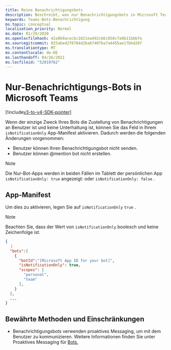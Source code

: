 ```yaml
---
title: Reine Benachrichtigungsbots
description: Beschreibt, was nur Benachrichtigungsbots in Microsoft Teams sind
keywords: Teams-Bots-Benachrichtigung
ms.topic: conceptual
localization_priority: Normal
ms.date: 01/29/2020
ms.openlocfilehash: 42a0b9acecbc1821ea492cb6c850c7a9b11bbbfe
ms.sourcegitcommit: 825abed2f8784d2bab7407ba7a4455ae17bbd28f
ms.translationtype: MT
ms.contentlocale: de-DE
ms.lasthandoff: 04/26/2021
ms.locfileid: "52019762"
---
```

# <a name="notification-only-bots-in-microsoft-teams"></a>Nur-Benachrichtigungs-Bots in Microsoft Teams

[!include[v3-to-v4-SDK-pointer](~/includes/v3-to-v4-pointer-bots.md)]

Wenn der einzige Zweck Ihres Bots die Zustellung von Benachrichtigungen an Benutzer ist und keine Unterhaltung ist, können Sie das Feld in Ihrem `isNotificationOnly` App-Manifest aktivieren. Dadurch werden die folgenden Änderungen vorgenommen:

* Benutzer können Ihren Benachrichtigungsbot nicht senden.
* Benutzer können @mention bot nicht erstellen.

> [!NOTE]
> Die Nur-Bot-Apps werden in beiden Fällen im Tablett der persönlichen App `isNotificationOnly: true` angezeigt: oder `isNotificationOnly: false` .

## <a name="app-manifest"></a>App-Manifest

Um dies zu aktivieren, legen Sie auf `isNotificationOnly` `true` .

> [!NOTE]
> Beachten Sie, dass der Wert von `isNotificationOnly` boolesch und keine Zeichenfolge ist.

```json
{
  ⋮
  "bots":[
    {
      "botId":"[Microsoft App ID for your bot]",
      "isNotificationOnly": true,
      "scopes": [
        "personal",
        "team"
      ],
    }
  ],
  ...
}
```

## <a name="best-practices-and-limitations"></a>Bewährte Methoden und Einschränkungen

* Benachrichtigungsbots verwenden proaktives Messaging, um mit dem Benutzer zu kommunizieren. Weitere Informationen finden Sie unter Proaktives Messaging für [Bots.](~/resources/bot-v3/bot-conversations/bots-conv-proactive.md)
